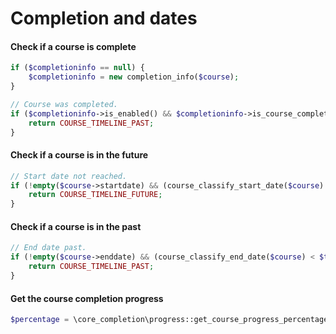 # Completion and dates

#### Check if a course is complete

```php
if ($completioninfo == null) {
    $completioninfo = new completion_info($course);
}

// Course was completed.
if ($completioninfo->is_enabled() && $completioninfo->is_course_complete($user->id)) {
    return COURSE_TIMELINE_PAST;
}
```

#### Check if a course is in the future

```php
// Start date not reached.
if (!empty($course->startdate) && (course_classify_start_date($course) > $today)) {
    return COURSE_TIMELINE_FUTURE;
}
```

#### Check if a course is in the past

```php
// End date past.
if (!empty($course->enddate) && (course_classify_end_date($course) < $today)) {
    return COURSE_TIMELINE_PAST;
}
```

#### Get the course completion progress

```php
$percentage = \core_completion\progress::get_course_progress_percentage($course);
```

